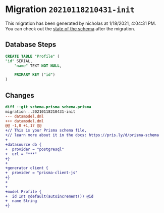 # Migration `20210118210431-init`

This migration has been generated by nicholas at 1/18/2021, 4:04:31 PM.
You can check out the [state of the schema](./schema.prisma) after the migration.

## Database Steps

```sql
CREATE TABLE "Profile" (
"id" SERIAL,
    "name" TEXT NOT NULL,

    PRIMARY KEY ("id")
)
```

## Changes

```diff
diff --git schema.prisma schema.prisma
migration ..20210118210431-init
--- datamodel.dml
+++ datamodel.dml
@@ -1,0 +1,17 @@
+// This is your Prisma schema file,
+// learn more about it in the docs: https://pris.ly/d/prisma-schema
+
+datasource db {
+  provider = "postgresql"
+  url = "***"
+}
+
+generator client {
+  provider = "prisma-client-js"
+}
+
+
+model Profile {
+  id Int @default(autoincrement()) @id
+  name String
+}
```



